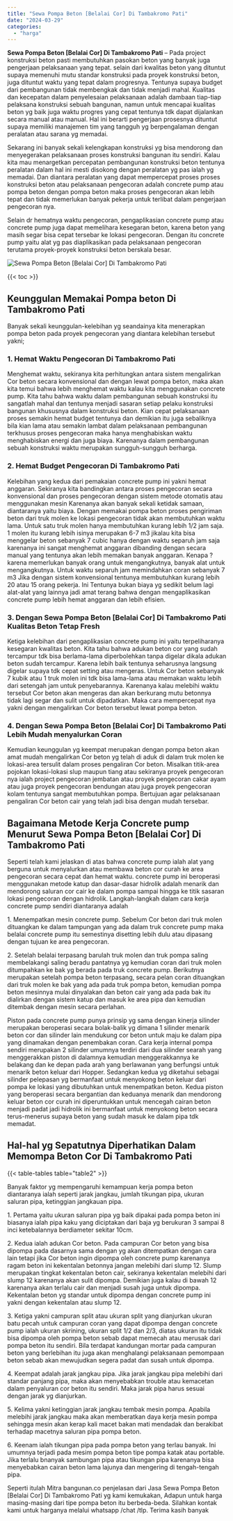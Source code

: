 ```yaml
---
title: "Sewa Pompa Beton [Belalai Cor] Di Tambakromo Pati"
date: "2024-03-29"
categories: 
  - "harga"
---
```


**Sewa Pompa Beton \[Belalai Cor\] Di Tambakromo Pati** – Pada project konstruksi beton pasti membutuhkan pasokan beton yang banyak juga pengerjaan pelaksanaan yang tepat. selain dari kwalitas beton yang dituntut supaya memenuhi mutu standar konstruksi pada proyek konstruksi beton, juga dituntut waktu yang tepat dalam progresnya. Tentunya supaya budget dari pembangunan tidak membengkak dan tidak menjadi mahal. Kualitas dan kecepatan dalam penyelesaian pelaksanaan adalah dambaan tiap-tiap pelaksana konstruksi sebuah bangunan, namun untuk mencapai kualitas beton yg baik juga waktu progres yang cepat tentunya tdk dapat dijalankan secara manual atau manual. Hal ini berarti pengerjaan prosesnya dituntut supaya memiliki manajemen tim yang tangguh yg berpengalaman dengan peralatan atau sarana yg memadai.

Sekarang ini banyak sekali kelengkapan konstruksi yg bisa mendorong dan menyegerakan pelaksanaan proses konstruksi bangunan itu sendiri. Kalau kita mau menargetkan percepatan pembangunan konstruksi beton tentunya peralatan dalam hal ini mesti disokong dengan peralatan yg pas ialah yg memadai. Dan diantara peralatan yang dapat mempercepat proses proses konstruksi beton atau pelaksanaan pengecoran adalah concrete pump atau pompa beton dengan pompa beton maka proses pengecoran akan lebih tepat dan tidak memerlukan banyak pekerja untuk terlibat dalam pengerjaan pengecoran nya.

Selain dr hematnya waktu pengecoran, pengaplikasian concrete pump atau concrete pump juga dapat memelihara kesegaran beton, karena beton yang masih segar bisa cepat tersebar ke lokasi pengecoran. Dengan itu concrete pump yaitu alat yg pas diaplikasikan pada pelaksanaan pengecoran terutama proyek-proyek konstruksi beton berskala besar.

![Sewa Pompa Beton [Belalai Cor] Di Tambakromo Pati](/images/sewa-concrete-pump-18.png)

{{< toc >}}

## Keunggulan Memakai Pompa beton Di Tambakromo Pati

Banyak sekali keunggulan-kelebihan yg seandainya kita menerapkan pompa beton pada proyek pengecoran yang diantara kelebihan tersebut yakni;

### 1\. Hemat Waktu Pengecoran Di Tambakromo Pati

Menghemat waktu, sekiranya kita perhitungkan antara sistem mengalirkan Cor beton secara konvensional dan dengan lewat pompa beton, maka akan kita temui bahwa lebih menghemat waktu kalau kita menggunakan concrete pump. Kita tahu bahwa waktu dalam pembangunan sebuah konstruksi itu sangatlah mahal dan tentunya menjadi sasaran setiap pelaku konstruksi bangunan khususnya dalam konstruksi beton. Kian cepat pelaksanaan proses semakin hemat budget tentunya dan demikian itu juga sebaliknya bila kian lama atau semakin lambat dalam pelaksanaan pembangunan terkhusus proses pengecoran maka hanya menghabiskan waktu menghabiskan energi dan juga biaya. Karenanya dalam pembangunan sebuah konstruksi waktu merupakan sungguh-sungguh berharga.

### 2\. Hemat Budget Pengecoran Di Tambakromo Pati

Kelebihan yang kedua dari pemakaian concrete pump ini yakni hemat anggaran. Sekiranya kita bandingkan antara proses pengecoran secara konvensional dan proses pengecoran dengan sistem metode otomatis atau menggunakan mesin Karenanya akan banyak sekali ketidak samaan, diantaranya yaitu biaya. Dengan memakai pompa beton proses pengiriman beton dari truk molen ke lokasi pengecoran tidak akan membutuhkan waktu lama. Untuk satu truk molen hanya membutuhkan kurang lebih 1/2 jam saja. 1 molen itu kurang lebih isinya merupakan 6-7 m3 jikalau kita bisa menggelar beton sebanyak 7 cubic hanya dengan waktu separuh jam saja karenanya ini sangat menghemat anggaran dibanding dengan secara manual yang tentunya akan lebih memakan banyak anggaran. Kenapa ? karena memerlukan banyak orang untuk mengangkutnya, banyak alat untuk mengangkutnya. Untuk waktu separuh jam memindahkan coran sebanyak 7 m3 Jika dengan sistem konvensional tentunya membutuhkan kurang lebih 20 atau 15 orang pekerja. Ini Tentunya bukan biaya yg sedikit belum lagi alat-alat yang lainnya jadi amat terang bahwa dengan mengaplikasikan concrete pump lebih hemat anggaran dan lebih efisien.

### 3\. Dengan Sewa Pompa Beton \[Belalai Cor\] Di Tambakromo Pati Kualitas Beton Tetap Fresh

Ketiga kelebihan dari pengaplikasian concrete pump ini yaitu terpeliharanya kesegaran kwalitas beton. Kita tahu bahwa adukan beton cor yang sudah tercampur tdk bisa berlama-lama diperbolehkan tanpa digelar dikala adukan beton sudah tercampur. Karena lebih baik tentunya seharusnya langsung digelar supaya tdk cepat setting atau mengeras. Untuk Cor beton sebanyak 7 kubik atau 1 truk molen ini tdk bisa lama-lama atau memakan waktu lebih dari setengah jam untuk penyebarannya. Karenanya kalau melebihi waktu tersebut Cor beton akan mengeras dan akan berkurang mutu betonnya tidak lagi segar dan sulit untuk dipadatkan. Maka cara mempercepat nya yakni dengan mengalirkan Cor beton tersebut lewat pompa beton.

### 4\. Dengan Sewa Pompa Beton \[Belalai Cor\] Di Tambakromo Pati Lebih Mudah menyalurkan Coran

Kemudian keunggulan yg keempat merupakan dengan pompa beton akan amat mudah mengalirkan Cor beton yg telah di aduk di dalam truk molen ke lokasi-area tersulit dalam proses pengaliran Cor beton. Misalkan titik-area pojokan lokasi-lokasi slup maupun tiang atau sekiranya proyek pengecoran nya ialah project pengecoran jembatan atau proyek pengecoran cakar ayam atau juga proyek pengecoran bendungan atau juga proyek pengecoran kolam tentunya sangat membutuhkan pompa. Bertujuan agar pelaksanaan pengaliran Cor beton cair yang telah jadi bisa dengan mudah tersebar.

## Bagaimana Metode Kerja Concrete pump Menurut Sewa Pompa Beton \[Belalai Cor\] Di Tambakromo Pati

Seperti telah kami jelaskan di atas bahwa concrete pump ialah alat yang berguna untuk menyalurkan atau membawa beton cor curah ke area pengecoran secara cepat dan hemat waktu. concrete pump ini beroperasi menggunakan metode katup dan dasar-dasar hidrolik adalah menarik dan mendorong saluran cor cair ke dalam pompa sampai hingga ke titik sasaran lokasi pengecoran dengan hidrolik. Langkah-langkah dalam cara kerja concrete pump sendiri diantaranya adalah

1\. Menempatkan mesin concrete pump. Sebelum Cor beton dari truk molen dituangkan ke dalam tampungan yang ada dalam truk concrete pump maka belalai concrete pump itu semestinya disetting lebih dulu atau dipasang dengan tujuan ke area pengecoran.

2\. Setelah belalai terpasang barulah truk molen dan truk pompa saling membelakangi saling beradu pantatnya yg kemudian coran dari truk molen ditumpahkan ke bak yg berada pada truk concrete pump. Berikutnya merupakan setelah pompa beton terpasang, secara pelan coran dituangkan dari truk molen ke bak yang ada pada truk pompa beton, kemudian pompa beton mesinnya mulai dinyalakan dan beton cair yang ada pada bak itu dialirkan dengan sistem katup dan masuk ke area pipa dan kemudian ditembak dengan mesin secara perlahan.

Piston pada concrete pump punya prinsip yg sama dengan kinerja silinder merupakan beroperasi secara bolak-balik yg dimana 1 silinder menarik beton cor dan silinder lain mendukung cor beton untuk maju ke dalam pipa yang dinamakan dengan penembakan coran. Cara kerja internal pompa sendiri merupakan 2 silinder umumnya terdiri dari dua silinder searah yang menggerakkan piston di dalamnya kemudian menggerakkannya ke belakang dan ke depan pada arah yang berlawanan yang berfungsi untuk menarik beton keluar dari Hopper. Sedangkan kedua yg diketahui sebagai silinder pelepasan yg bermanfaat untuk menyokong beton keluar dari pompa ke lokasi yang dibutuhkan untuk menempatkan beton. Kedua piston yang beroperasi secara bergantian dan keduanya menarik dan mendorong keluar beton cor curah ini diperuntukkan untuk mencegah cairan beton menjadi padat jadi hidrolik ini bermanfaat untuk menyokong beton secara terus-menerus supaya beton yang sudah masuk ke dalam pipa tdk memadat.

## Hal-hal yg Sepatutnya Diperhatikan Dalam Memompa Beton Cor Di Tambakromo Pati

{{< table-tables table="table2" >}}

Banyak faktor yg mempengaruhi kemampuan kerja pompa beton diantaranya ialah seperti jarak jangkau, jumlah tikungan pipa, ukuran saluran pipa, ketinggian jangkauan pipa.

1\. Pertama yaitu ukuran saluran pipa yg baik dipakai pada pompa beton ini biasanya ialah pipa kaku yang diciptakan dari baja yg berukuran 3 sampai 8 inci ketebalannya berdiameter sekitar 10cm.

2\. Kedua ialah adukan Cor beton. Pada campuran Cor beton yang bisa dipompa pada dasarnya sama dengan yg akan ditempatkan dengan cara lain tetapi jika Cor beton ingin dipompa oleh concrete pump karenanya ragam beton ini kekentalan betonnya jangan melebihi dari slump 12. Slump merupakan tingkat kekentalan beton cair, sekiranya kekentalan melebihi dari slump 12 karenanya akan sulit dipompa. Demikian juga kalau di bawah 12 karenanya akan terlalu cair dan menjadi susah juga untuk dipompa. Kekentalan beton yg standar untuk dipompa dengan concrete pump ini yakni dengan kekentalan atau slump 12.

3\. Ketiga yakni campuran split atau ukuran split yang dianjurkan ukuran batu pecah untuk campuran coran yang dapat dipompa dengan concrete pump ialah ukuran skrining, ukuran split 1/2 dan 2/3, diatas ukuran itu tidak bisa dipompa oleh pompa beton sebab dapat memecah atau merusak dari pompa beton itu sendiri. Bila terdapat kandungan mortar pada campuran beton yang berlebihan itu juga akan menghalangi pelaksanaan pemompaan beton sebab akan mewujudkan segera padat dan susah untuk dipompa.

4\. Keempat adalah jarak jangkau pipa. Jika jarak jangkau pipa melebihi dari standar panjang pipa, maka akan menyebabkan trouble atau kemacetan dalam penyaluran cor beton itu sendiri. Maka jarak pipa harus sesuai dengan jarak yg dianjurkan.

5\. Kelima yakni ketinggian jarak jangkau tembak mesin pompa. Apabila melebihi jarak jangkau maka akan memberatkan daya kerja mesin pompa sehingga mesin akan kerap kali macet bakan mati mendadak dan berakibat terhadap macetnya saluran pipa pompa beton.

6\. Keenam ialah tikungan pipa pada pompa beton yang terlau banyak. Ini umumnya terjadi pada mesim pompa beton tipe pompa katak atau portable. Jika terlalu bnanyak sambungan pipa atau tikungan pipa karenanya bisa menyebabkan cairan beton lama lajunya dan mengering di tengah-tengah pipa.

Seperti itulah Mitra bangunan.co penjelasan dari Jasa Sewa Pompa Beton \[Belalai Cor\] Di Tambakromo Pati yg kami kemukakan, Adapun untuk harga masing-masing dari tipe pompa beton itu berbeda-beda. Silahkan kontak kami untuk harganya melalui whatsapp /chat /tlp. Terima kasih banyak
